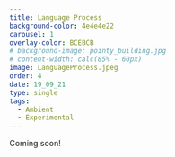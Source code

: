 ```yaml
---
title: Language Process
background-color: 4e4e4e22
carousel: 1
overlay-color: BCEBCB
# background-image: pointy_building.jpg
# content-width: calc(85% - 60px)
image: LanguageProcess.jpeg
order: 4
date: 19_09_21
type: single
tags:
  - Ambient
  - Experimental
---
```


Coming soon!
